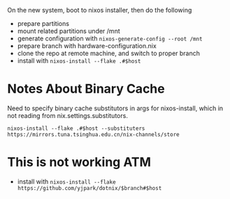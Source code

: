 On the new system, boot to nixos installer, then do the following

- prepare partitions
- mount related partitions under /mnt
- generate configuration with `nixos-generate-config --root /mnt`
- prepare branch with hardware-configuration.nix
- clone the repo at remote machine, and switch to proper branch
- install with `nixos-install --flake .#$host`

# Notes About Binary Cache

Need to specify binary cache substitutors in args for nixos-install, which in not reading from nix.settings.substitutors.

`nixos-install --flake .#$host --substituters https://mirrors.tuna.tsinghua.edu.cn/nix-channels/store`


# This is not working ATM
- install with `nixos-install --flake https://github.com/yjpark/dotnix/$branch#$host`